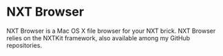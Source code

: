 NXT Browser
===========

NXT Browser is a Mac OS X file browser for your NXT brick. NXT Browser relies on the NXTKit framework, also available among my GitHub repositories.
